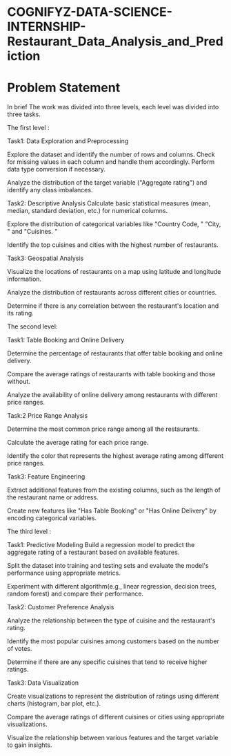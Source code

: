 # COGNIFYZ-DATA-SCIENCE-INTERNSHIP-Restaurant_Data_Analysis_and_Prediction
# Problem Statement
In brief The work was divided into three levels, each level was divided into three tasks.

The first level :

Task1: Data Exploration and Preprocessing 

Explore the dataset and identify the number 
of rows and columns. 
Check for missing values in each column and 
handle them accordingly. 
Perform data type conversion if necessary. 

Analyze the distribution of the target variable 
("Aggregate rating") and identify any class 
imbalances.

Task2: Descriptive Analysis 
Calculate basic statistical measures (mean, median, standard deviation, etc.) for numerical columns. 

Explore the distribution of categorical 
variables like "Country Code, " "City, " and "Cuisines. " 

Identify the top cuisines and cities with the 
highest number of restaurants.

Task3: Geospatial Analysis 

Visualize the locations of restaurants on a 
map using latitude and longitude information. 

Analyze the distribution of restaurants 
across different cities or countries. 

Determine if there is any correlation 
between the restaurant's location and its rating.

The second level: 

Task1: Table Booking and Online Delivery 

Determine the percentage of restaurants that offer table booking and online delivery.
 
Compare the average ratings of restaurants 
with table booking and 
those without. 

Analyze the availability of online delivery 
among restaurants with different price ranges.

Task:2 Price Range Analysis
 
Determine the most common price range 
among all the restaurants.
 
Calculate the average rating for each price 
range.
 
Identify the color that represents the highest 
average rating among different price ranges.

Task3: Feature Engineering
 
Extract additional features from the existing columns, such as the length of the restaurant name or address. 

Create new features like "Has Table Booking" 
or "Has Online Delivery" by encoding 
categorical variables.

The third level :

Task1: Predictive Modeling 
Build a regression model to predict the 
aggregate rating of a restaurant based on 
available features.
 
Split the dataset into training and testing sets 
and evaluate the model's performance using 
appropriate metrics.
 
Experiment with different algorithm(e.g., 
linear regression, decision trees, random 
forest) and compare their performance.


Task2: Customer Preference Analysis
 
Analyze the relationship between the type of 
cuisine and the restaurant's rating.
 
Identify the most popular cuisines among 
customers based on the number of votes.
 
Determine if there are any specific cuisines 
that tend to receive higher ratings.

Task3: Data Visualization 

Create visualizations to represent the distribution 
of ratings using different charts (histogram, bar 
plot, etc.). 

Compare the average ratings of different cuisines or cities using appropriate visualizations.
 
Visualize the relationship between various 
features and the target variable to gain insights.
